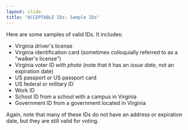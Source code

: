```yaml
---
layout: slide
title: "ACCEPTABLE IDs: Sample IDs"
---
```


Here are some samples of valid IDs. It includes:

- Virginia driver&#39;s license
- Virginia identification card (sometimes colloquially referred to as a &quot;walker&#39;s license&quot;)
- Virginia voter ID *with photo* (note that it has an _issue date_, not an expiration date)
- US passport or US passport card
- US federal or military ID
- Work ID
- School ID from a school with a campus in Virginia
- Government ID from a government located in Virginia

Again, note that many of these IDs do not have an address or expiration date, but they are still valid for voting.
